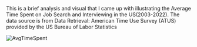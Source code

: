 This is a brief analysis and visual that I came up with illustrating the Average Time Spent on Job Search and Interviewing in the US(2003-2022). The data source is from
Data Retrieval: American Time Use Survey (ATUS) provided by the US Bureau of Labor Statistics 

![AvgTimeSpent](https://github.com/LRosal3s/Data-Analysis-01-JobInterview/assets/143309517/76bb563c-834f-4994-a054-e34505e1aa72)

